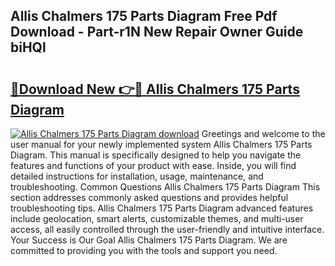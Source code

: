 ## Allis Chalmers 175 Parts Diagram Free Pdf Download - Part-r1N New Repair Owner Guide biHQl

# <h2><a href="http://dfpu6r.blite.top/?on=Allis+Chalmers+175+Parts+Diagram">🔗Download New 👉🔴 Allis Chalmers 175 Parts Diagram</a></h2>

[![Allis Chalmers 175 Parts Diagram download](https://i.imgur.com/lujVjoI.png)](http://dfpu6r.blite.top/?on=Allis+Chalmers+175+Parts+Diagram)
Greetings and welcome to the user manual for your newly implemented system Allis Chalmers 175 Parts Diagram. This manual is specifically designed to help you navigate the features and functions of your product with ease. Inside, you will find detailed instructions for installation, usage, maintenance, and troubleshooting. Common Questions Allis Chalmers 175 Parts Diagram This section addresses commonly asked questions and provides helpful troubleshooting tips. Allis Chalmers 175 Parts Diagram advanced features include geolocation, smart alerts, customizable themes, and multi-user access, all easily controlled through the user-friendly and intuitive interface. Your Success is Our Goal Allis Chalmers 175 Parts Diagram. We are committed to providing you with the tools and support you need.
